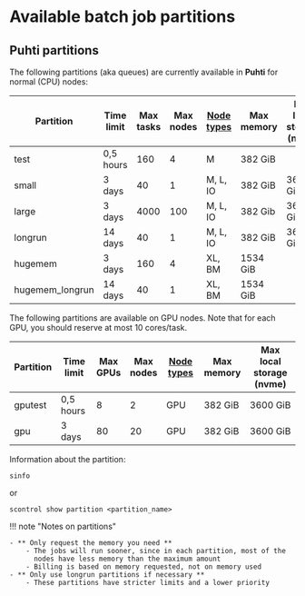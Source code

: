 # Available batch job partitions

## Puhti partitions

The following partitions (aka queues) are currently available in **Puhti** for normal (CPU) nodes:

| Partition       | Time<br>limit | Max<br>tasks | Max<br>nodes             | [Node types](../system.md)   | Max<br>memory  | Max<br>local storage (nvme) |  
|-----------------|---------------|--------------|--------------------------|------------------------------|----------|----------|
| test            | 0,5 hours     | 160          |   4                      |  M                           | 382 GiB  |          |
| small           | 3 days        | 40           |   1                      |  M, L, IO                    | 382 GiB  | 3600 GiB |
| large           | 3 days        | 4000         |   100                    |  M, L, IO                    | 382 Gib  | 3600 GiB | 
| longrun         | 14 days       | 40           |   1                      |  M, L, IO                    | 382 GiB  | 3600 GiB | 
| hugemem         | 3 days        | 160          |   4                      |  XL, BM                      | 1534 GiB |         |
| hugemem_longrun | 14 days       | 40           |   1                      |  XL, BM                      | 1534 GiB |         |


The following partitions are available on GPU nodes. Note that for each GPU, you should reserve at most 10 cores/task.

| Partition       | Time<br>limit | Max<br>GPUs | Max<br>nodes             | [Node types](../system.md)   | Max<br>memory  | Max<br>local storage (nvme) |  
|-----------------|---------------|-------------|--------------|------------------------------|----------|-------------|
| gputest         | 0,5 hours     | 8           |   2          |   GPU                        | 382 GiB  | 3600 GiB    |
| gpu             | 3 days        | 80          |   20         |   GPU                        | 382 GiB  | 3600 GiB    |


Information about the partition:

```
sinfo

```

or
```
scontrol show partition <partition_name>

```


!!! note "Notes on partitions"

    - ** Only request the memory you need **
        - The jobs will run sooner, since in each partition, most of the
          nodes have less memory than the maximum amount
        - Billing is based on memory requested, not on memory used
    - ** Only use longrun partitions if necessary **
        - These partitions have stricter limits and a lower priority

